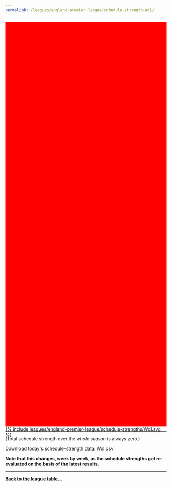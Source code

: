 ```yaml
---
permalink: /leagues/england-premier-league/schedule-strength-Wol/
---
```


<style>
.svg-wrap {
    background-color:red;
    height:0;
    padding-top:250%; /* 350px/550px */
    position: relative;
}

svg {
    background-color: white;
    height: 100%;
    display:block;
    width: 100%;
    position: absolute;
    top:0;
    left:0;
}
</style>


<div class="svg-wrap">
{% include leagues/england-premier-league/schedule-strengths/Wol.svg %}
</div>

-----

(Total schedule strength over the *whole season* is always zero.)


Download today's schedule-strength data: [Wol.csv](/assets/leagues/england-premier-league/2022/schedule-strengths/Wol.csv)

**Note that this changes, week by week, as the schedule strengths get re-evaluated on the
basis of the latest results.**

-----

[**Back to the league table...**](/leagues/england-premier-league)


